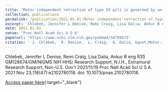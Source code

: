 ```yaml
---
title: "Motor-independent retraction of type IV pili is governed by an inherent property of the pilus filament"
collection: publications
permalink: /publication/2021-01-01-Motor-independent-retraction-of-type-IV-pili-is-governed-by-an-inherent-property-of-the-pilus-filament
excerpt: 'Chlebek, Jennifer L Denise, Remi Craig, Lisa Dalia, Ankur B eng R35 GM128674/GM/NIGMS NIH HHS/ Research Support, N.I.H., Extramural Research Support, Non-U.S. Gov&apos;t 2021/11/19 Proc Natl Acad Sci U S A. 2021 Nov 23;118(47):e2102780118. doi: 10.1073/pnas.2102780118.'
date: 2021-01-01
venue: 'Proc Natl Acad Sci U S A'
paperurl: 'https://www.ncbi.nlm.nih.gov/pubmed/34789573'
citation: ' J. Chlebek,  R. Denise,  L. Craig,  A. Dalia, &quot;Motor-independent retraction of type IV pili is governed by an inherent property of the pilus filament.&quot; Proc Natl Acad Sci U S A, 2021.'
---
```

Chlebek, Jennifer L Denise, Remi Craig, Lisa Dalia, Ankur B eng R35 GM128674/GM/NIGMS NIH HHS/ Research Support, N.I.H., Extramural Research Support, Non-U.S. Gov&apos;t 2021/11/19 Proc Natl Acad Sci U S A. 2021 Nov 23;118(47):e2102780118. doi: 10.1073/pnas.2102780118.

[Access paper here](https://www.ncbi.nlm.nih.gov/pubmed/34789573){:target="_blank"}
